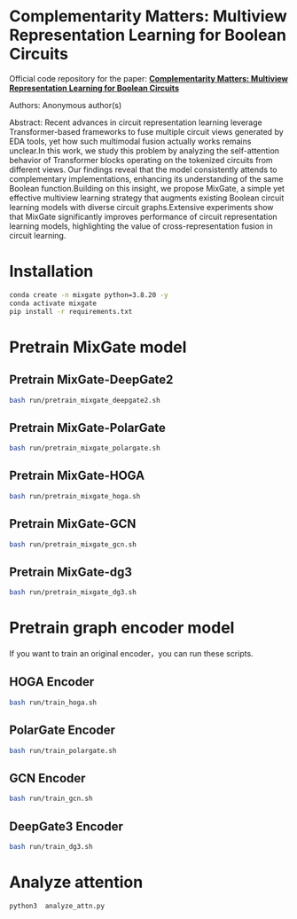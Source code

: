 # Complementarity Matters: Multiview Representation Learning for Boolean Circuits

Official code repository for the paper: 
[**Complementarity Matters: Multiview Representation Learning for Boolean Circuits**]()

Authors: Anonymous author(s)

Abstract:
Recent advances in circuit representation learning leverage Transformer-based frameworks to fuse multiple circuit views generated by EDA tools, yet how such multimodal fusion actually works remains unclear.In this work, we study this problem by analyzing the self-attention behavior of Transformer blocks operating on the tokenized circuits from different views. Our findings reveal that the model consistently attends to complementary implementations, enhancing its understanding of the same Boolean function.Building on this insight, we propose MixGate, a simple yet effective multiview learning strategy that augments existing Boolean circuit learning models with diverse circuit graphs.Extensive experiments show that MixGate significantly improves performance of circuit representation learning models, highlighting the value of cross-representation fusion in circuit learning.

# Installation 

```bash
conda create -n mixgate python=3.8.20 -y
conda activate mixgate
pip install -r requirements.txt
```
# Pretrain MixGate model
## Pretrain MixGate-DeepGate2
```bash
bash run/pretrain_mixgate_deepgate2.sh
```
## Pretrain MixGate-PolarGate
```bash
bash run/pretrain_mixgate_polargate.sh
```
## Pretrain MixGate-HOGA
```bash
bash run/pretrain_mixgate_hoga.sh
```
## Pretrain MixGate-GCN
```bash
bash run/pretrain_mixgate_gcn.sh
```
## Pretrain MixGate-dg3
```bash
bash run/pretrain_mixgate_dg3.sh
```

# Pretrain graph encoder model
If you want to train an original encoder，you can run these scripts.
## HOGA Encoder
```bash
bash run/train_hoga.sh
```
## PolarGate Encoder
```bash
bash run/train_polargate.sh
```
## GCN Encoder
```bash
bash run/train_gcn.sh
```
## DeepGate3 Encoder
```bash
bash run/train_dg3.sh
```
# Analyze attention
```bash
python3  analyze_attn.py
```

